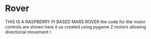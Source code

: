# Rover
THIS IS A RASPBERRY PI BASED MARS ROVER
the code for the motor controls are shown here
it us created using pygame
2 motors allowing directional movement \
